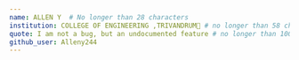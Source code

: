 ```yaml
---
name: ALLEN Y  # No longer than 28 characters
institution: COLLEGE OF ENGINEERING ,TRIVANDRUM🚩 # no longer than 58 characters
quote: I am not a bug, but an undocumented feature # no longer than 100 characters, avoid using quotes(") to guarantee the format remains the same.
github_user: Alleny244
---
```


